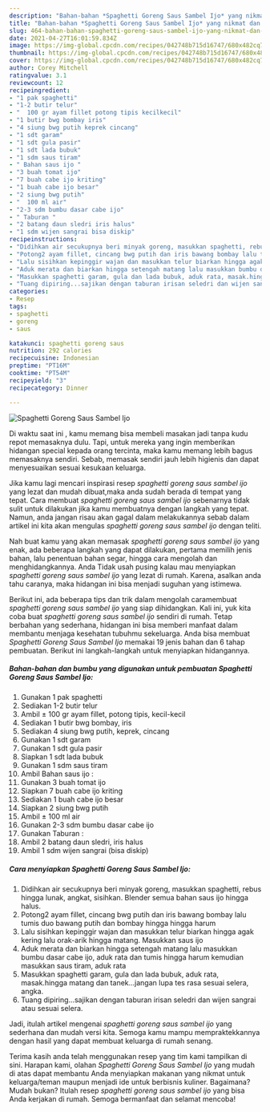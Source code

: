 ```yaml
---
description: "Bahan-bahan *Spaghetti Goreng Saus Sambel Ijo* yang nikmat dan Mudah Dibuat"
title: "Bahan-bahan *Spaghetti Goreng Saus Sambel Ijo* yang nikmat dan Mudah Dibuat"
slug: 464-bahan-bahan-spaghetti-goreng-saus-sambel-ijo-yang-nikmat-dan-mudah-dibuat
date: 2021-04-27T16:01:59.834Z
image: https://img-global.cpcdn.com/recipes/042748b715d16747/680x482cq70/spaghetti-goreng-saus-sambel-ijo-foto-resep-utama.jpg
thumbnail: https://img-global.cpcdn.com/recipes/042748b715d16747/680x482cq70/spaghetti-goreng-saus-sambel-ijo-foto-resep-utama.jpg
cover: https://img-global.cpcdn.com/recipes/042748b715d16747/680x482cq70/spaghetti-goreng-saus-sambel-ijo-foto-resep-utama.jpg
author: Corey Mitchell
ratingvalue: 3.1
reviewcount: 12
recipeingredient:
- "1 pak spaghetti"
- "1-2 butir telur"
- "  100 gr ayam fillet potong tipis kecilkecil"
- "1 butir bwg bombay iris"
- "4 siung bwg putih keprek cincang"
- "1 sdt garam"
- "1 sdt gula pasir"
- "1 sdt lada bubuk"
- "1 sdm saus tiram"
- " Bahan saus ijo "
- "3 buah tomat ijo"
- "7 buah cabe ijo kriting"
- "1 buah cabe ijo besar"
- "2 siung bwg putih"
- "  100 ml air"
- "2-3 sdm bumbu dasar cabe ijo"
- " Taburan "
- "2 batang daun sledri iris halus"
- "1 sdm wijen sangrai bisa diskip"
recipeinstructions:
- "Didihkan air secukupnya beri minyak goreng, masukkan spaghetti, rebus hingga lunak, angkat, sisihkan. Blender semua bahan saus ijo hingga halus."
- "Potong2 ayam fillet, cincang bwg putih dan iris bawang bombay lalu tumis duo bawang putih dan bombay hingga hingga harum"
- "Lalu sisihkan kepinggir wajan dan masukkan telur biarkan hingga agak kering lalu orak-arik hingga matang. Masukkan saus ijo"
- "Aduk merata dan biarkan hingga setengah matang lalu masukkan bumbu dasar cabe ijo, aduk rata dan tumis hingga harum kemudian masukkan saus tiram, aduk rata"
- "Masukkan spaghetti garam, gula dan lada bubuk, aduk rata, masak.hingga matang dan tanek...jangan lupa tes rasa sesuai selera, angka."
- "Tuang dipiring...sajikan dengan taburan irisan seledri dan wijen sangrai atau sesuai selera."
categories:
- Resep
tags:
- spaghetti
- goreng
- saus

katakunci: spaghetti goreng saus 
nutrition: 292 calories
recipecuisine: Indonesian
preptime: "PT16M"
cooktime: "PT54M"
recipeyield: "3"
recipecategory: Dinner

---
```



![*Spaghetti Goreng Saus Sambel Ijo*](https://img-global.cpcdn.com/recipes/042748b715d16747/680x482cq70/spaghetti-goreng-saus-sambel-ijo-foto-resep-utama.jpg)

Di waktu  saat ini , kamu memang bisa membeli masakan jadi tanpa kudu repot memasaknya dulu. Tapi, untuk mereka yang ingin memberikan hidangan special kepada orang tercinta, maka kamu memang lebih bagus memasaknya sendiri. Sebab, memasak sendiri jauh lebih higienis dan dapat menyesuaikan sesuai kesukaan keluarga.

Jika kamu lagi mencari inspirasi resep *spaghetti goreng saus sambel ijo* yang lezat dan mudah dibuat,maka anda sudah berada di tempat yang tepat. Cara membuat *spaghetti goreng saus sambel ijo*  sebenarnya tidak sulit untuk dilakukan jika kamu membuatnya dengan langkah yang tepat. Namun, anda jangan risau akan gagal dalam melakukannya 
sebab dalam artikel ini kita akan mengulas *spaghetti goreng saus sambel ijo* dengan teliti.  



Nah buat kamu yang akan memasak *spaghetti goreng saus sambel ijo* yang enak, ada beberapa langkah yang dapat dilakukan, pertama memilih jenis bahan, lalu penentuan bahan segar, hingga cara mengolah dan menghidangkannya. Anda Tidak usah pusing kalau mau menyiapkan *spaghetti goreng saus sambel ijo* yang lezat di rumah. Karena, asalkan anda  tahu caranya, maka hidangan ini bisa menjadi suguhan yang istimewa.

Berikut ini, ada beberapa tips dan trik dalam mengolah caramembuat *spaghetti goreng saus sambel ijo* yang siap dihidangkan. Kali ini, yuk kita coba buat *spaghetti goreng saus sambel ijo* sendiri di rumah. Tetap berbahan yang sederhana, hidangan ini bisa memberi manfaat dalam membantu menjaga kesehatan tubuhmu sekeluarga. Anda bisa membuat *Spaghetti Goreng Saus Sambel Ijo* memakai 19 jenis bahan dan 6 tahap pembuatan. Berikut ini langkah-langkah untuk menyiapkan hidangannya.

<!--inarticleads1-->

##### Bahan-bahan dan bumbu yang digunakan untuk pembuatan *Spaghetti Goreng Saus Sambel Ijo*:

1. Gunakan 1 pak spaghetti
1. Sediakan 1-2 butir telur
1. Ambil  ± 100 gr ayam fillet, potong tipis, kecil-kecil
1. Sediakan 1 butir bwg bombay, iris
1. Sediakan 4 siung bwg putih, keprek, cincang
1. Gunakan 1 sdt garam
1. Gunakan 1 sdt gula pasir
1. Siapkan 1 sdt lada bubuk
1. Gunakan 1 sdm saus tiram
1. Ambil  Bahan saus ijo :
1. Gunakan 3 buah tomat ijo
1. Siapkan 7 buah cabe ijo kriting
1. Sediakan 1 buah cabe ijo besar
1. Siapkan 2 siung bwg putih
1. Ambil  ± 100 ml air
1. Gunakan 2-3 sdm bumbu dasar cabe ijo
1. Gunakan  Taburan :
1. Ambil 2 batang daun sledri, iris halus
1. Ambil 1 sdm wijen sangrai (bisa diskip)




<!--inarticleads2-->

##### Cara menyiapkan *Spaghetti Goreng Saus Sambel Ijo*:

1. Didihkan air secukupnya beri minyak goreng, masukkan spaghetti, rebus hingga lunak, angkat, sisihkan. Blender semua bahan saus ijo hingga halus.
1. Potong2 ayam fillet, cincang bwg putih dan iris bawang bombay lalu tumis duo bawang putih dan bombay hingga hingga harum
1. Lalu sisihkan kepinggir wajan dan masukkan telur biarkan hingga agak kering lalu orak-arik hingga matang. Masukkan saus ijo
1. Aduk merata dan biarkan hingga setengah matang lalu masukkan bumbu dasar cabe ijo, aduk rata dan tumis hingga harum kemudian masukkan saus tiram, aduk rata
1. Masukkan spaghetti garam, gula dan lada bubuk, aduk rata, masak.hingga matang dan tanek...jangan lupa tes rasa sesuai selera, angka.
1. Tuang dipiring...sajikan dengan taburan irisan seledri dan wijen sangrai atau sesuai selera.




Jadi, itulah artikel mengenai  *spaghetti goreng saus sambel ijo*  yang sederhana dan mudah versi kita. Semoga kamu mampu mempraktekkannya dengan hasil yang dapat membuat keluarga di rumah senang. 

Terima kasih anda telah menggunakan resep yang tim kami tampilkan di sini. Harapan kami, olahan  *Spaghetti Goreng Saus Sambel Ijo* yang mudah di atas dapat membantu Anda menyiapkan makanan yang nikmat untuk keluarga/teman maupun menjadi ide untuk berbisnis kuliner. Bagaimana? Mudah bukan? Itulah resep *spaghetti goreng saus sambel ijo* yang bisa Anda kerjakan di rumah. Semoga bermanfaat dan selamat mencoba!

